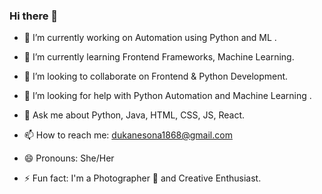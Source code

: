 ### Hi there 👋



- 🔭 I’m currently working on Automation using Python and ML .
  
- 🌱 I’m currently learning Frontend Frameworks, Machine Learning.
 
- 👯 I’m looking to collaborate on Frontend & Python Development.
  
- 🤔 I’m looking for help with Python Automation and Machine Learning .
 
- 💬 Ask me about Python, Java, HTML, CSS, JS, React.
  
- 📫 How to reach me: dukanesona1868@gmail.com
- 😄 Pronouns: She/Her
  
- ⚡ Fun fact: I'm a Photographer 📸 and Creative Enthusiast.
  
